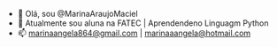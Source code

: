- 👋 Olá, sou @MarinaAraujoMaciel
- 🌱 Atualmente sou aluna na FATEC | Aprendendeno Linguagm Python
- 📫 marinaangela864@gmail.com | marinaaangela@hotmail.com

<!---
MarinaAraujoMaciel/MarinaAraujoMaciel is a ✨ special ✨ repository because its `README.md` (this file) appears on your GitHub profile.
You can click the Preview link to take a look at your changes.
--->
